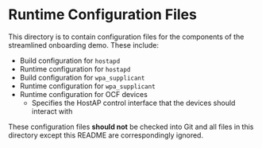 # Runtime Configuration Files

This directory is to contain configuration files for the components of the
streamlined onboarding demo. These include:

* Build configuration for `hostapd`
* Runtime configuration for `hostapd`
* Build configuration for `wpa_supplicant`
* Runtime configuration for `wpa_supplicant`
* Runtime configuration for OCF devices
  * Specifies the HostAP control interface that the devices should interact with

These configuration files **should not** be checked into Git and all files in
this directory except this README are correspondingly ignored.
